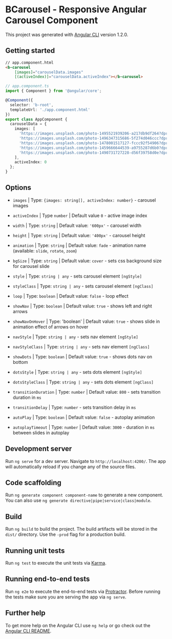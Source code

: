 # BCarousel - Responsive Angular Carousel Component

This project was generated with [Angular CLI](https://github.com/angular/angular-cli) version 1.2.0.

## Getting started

```html
// app.component.html
<b-carousel
    [images]="carouselData.images"
    [(activeIndex)]="carouselData.activeIndex"></b-carousel>
```

```ts
// app.component.ts
import { Component } from '@angular/core';

@Component({
  selector: 'b-root',
  templateUrl: './app.component.html'
})
export class AppComponent {
  carouselData = {
    images: [
      'https://images.unsplash.com/photo-1495521939206-a217db9df264?dpr=2&auto=format&fit=crop&w=1500&h=1000&q=80',
      'https://images.unsplash.com/photo-1496347315686-5f274d046ccc?dpr=2&auto=compress,format&fit=crop&w=376&h=251&q=80',
      'https://images.unsplash.com/photo-1478001517127-fccc92f54906?dpr=2&auto=format&fit=crop&w=1500&h=1000&q=80',
      'https://images.unsplash.com/photo-1459666644539-a9755287d6b0?dpr=2&auto=format&fit=crop&w=1500&h=906&q=80',
      'https://images.unsplash.com/photo-1490731727228-d56f39758d0e?dpr=2&auto=format&fit=crop&w=1500&h=1000&q=80'
    ],
    activeIndex: 0
  };
}
```

## Options

- `images` | Type: `{images: string[], activeIndex: number}` - carousel images
- `activeIndex` | Type `number` | Default value `0` - active image index
- `width` | Type: `string` | Default value: `'600px'` - carousel width
- `height` | Type: `string` | Default value: `'400px'` - carousel height
- `animation` | Type: `string` | Default value: `fade` - animation name (available: `slide`, `rotate`, `zoom`)
- `bgSize` | Type: `string` | Default value: `cover` - sets css background size for carousel slide
- `style` | Type: `string | any` - sets carousel element `[ngStyle]`
- `styleClass` | Type: `string | any` - sets carousel element `[ngClass]`
- `loop` | Type: `boolean` | Default value: `false` - loop effect

- `showNav` | Type: `boolean` | Default value: `true` - shows left and right arrows
- `showNavOnHover` | Type: 'boolean' | Default value: `true` - shows slide in animation effect of arrows on hover
- `navStyle` | Type: `string | any` - sets nav element `[ngStyle]`
- `navStyleClass` | Type: `string | any` - sets nav element `[ngClass]`

- `showDots` | Type: `boolean` | Default value: `true` - shows dots nav on bottom
- `dotsStyle` | Type: `string | any` - sets dots element `[ngStyle]`
- `dotsStyleClass` | Type: `string | any` - sets dots element `[ngClass]`

- `transitionDuration` | Type: `number` | Default value: `800` - sets transition duration in `ms`
- `transitionDelay` | Type: `number` - sets transition delay in `ms`

- `autoPlay` | Type: `boolean` | Default value: `false` - autoplay animation
- `autoplayTimeout` | Type: `number` | Default value: `3000` - duration in `ms` between slides in autoplay







## Development server

Run `ng serve` for a dev server. Navigate to `http://localhost:4200/`. The app will automatically reload if you change any of the source files.

## Code scaffolding

Run `ng generate component component-name` to generate a new component. You can also use `ng generate directive|pipe|service|class|module`.

## Build

Run `ng build` to build the project. The build artifacts will be stored in the `dist/` directory. Use the `-prod` flag for a production build.

## Running unit tests

Run `ng test` to execute the unit tests via [Karma](https://karma-runner.github.io).

## Running end-to-end tests

Run `ng e2e` to execute the end-to-end tests via [Protractor](http://www.protractortest.org/).
Before running the tests make sure you are serving the app via `ng serve`.

## Further help

To get more help on the Angular CLI use `ng help` or go check out the [Angular CLI README](https://github.com/angular/angular-cli/blob/master/README.md).
